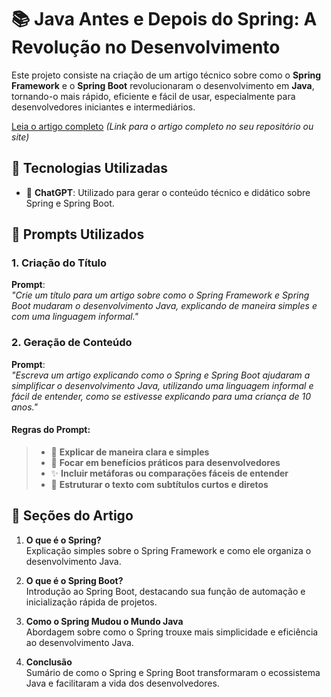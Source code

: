 # 📚 **Java Antes e Depois do Spring: A Revolução no Desenvolvimento**

Este projeto consiste na criação de um artigo técnico sobre como o **Spring Framework** e o **Spring Boot** revolucionaram o desenvolvimento em **Java**, tornando-o mais rápido, eficiente e fácil de usar, especialmente para desenvolvedores iniciantes e intermediários.

[Leia o artigo completo](https://github.com/viniciusoliveira-27/projeto-artigo-com-IA/blob/86cc03f0f3e2c1ffee6f30c7b343ee6fb79b92f1/artigo%20java%20.pdf)  _(Link para o artigo completo no seu repositório ou site)_

## 🚀 **Tecnologias Utilizadas**

- 🤖 **ChatGPT**: Utilizado para gerar o conteúdo técnico e didático sobre Spring e Spring Boot.

## 📝 **Prompts Utilizados**

### **1. Criação do Título**

**Prompt**:  
_"Crie um título para um artigo sobre como o Spring Framework e Spring Boot mudaram o desenvolvimento Java, explicando de maneira simples e com uma linguagem informal."_

### **2. Geração de Conteúdo**

**Prompt**:  
_"Escreva um artigo explicando como o Spring e Spring Boot ajudaram a simplificar o desenvolvimento Java, utilizando uma linguagem informal e fácil de entender, como se estivesse explicando para uma criança de 10 anos."_  

#### **Regras do Prompt**:
> - 🧠 **Explicar de maneira clara e simples**  
> - 🎯 **Focar em benefícios práticos para desenvolvedores**  
> - ✨ **Incluir metáforas ou comparações fáceis de entender**  
> - 📑 **Estruturar o texto com subtítulos curtos e diretos**

## 📄 **Seções do Artigo**

1. **O que é o Spring?**  
   Explicação simples sobre o Spring Framework e como ele organiza o desenvolvimento Java.

2. **O que é o Spring Boot?**  
   Introdução ao Spring Boot, destacando sua função de automação e inicialização rápida de projetos.

3. **Como o Spring Mudou o Mundo Java**  
   Abordagem sobre como o Spring trouxe mais simplicidade e eficiência ao desenvolvimento Java.

4. **Conclusão**  
   Sumário de como o Spring e Spring Boot transformaram o ecossistema Java e facilitaram a vida dos desenvolvedores.
